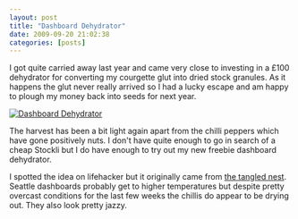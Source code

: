 ```yaml
---
layout: post
title: "Dashboard Dehydrator"
date: 2009-09-20 21:02:38
categories: [posts]
---
```


I got quite carried away last year and came very close to investing in a £100 dehydrator for converting my courgette glut into dried stock granules. As it happens the glut never really arrived so I had a lucky escape and am happy to plough my money back into seeds for next year.

[![Dashboard Dehydrator](https://farm3.static.flickr.com/2476/3933936928_fb185cef08_m.jpg)](https://www.flickr.com/photos/warriorwomen/3933936928/ "Dashboard Dehydrator by warriorwomen, on Flickr")

The harvest has been a bit light again apart from the chilli peppers which have gone positively nuts. I don't have quite enough to go in search of a cheap Stockli but I do have enough to try out my new freebie dashboard dehydrator.

I spotted the idea on lifehacker but it originally came from [the tangled nest](https://thetanglednest.com/2009/08/drying-food-in-car/). Seattle dashboards probably get to higher temperatures but despite pretty overcast conditions for the last few weeks the chillis do appear to be drying out. They also look pretty jazzy.

